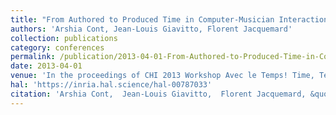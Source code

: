 ```yaml
---
title: "From Authored to Produced Time in Computer-Musician Interactions"
authors: 'Arshia Cont, Jean-Louis Giavitto, Florent Jacquemard'
collection: publications
category: conferences
permalink: /publication/2013-04-01-From-Authored-to-Produced-Time-in-Computer-Musician-Interactions
date: 2013-04-01
venue: 'In the proceedings of CHI 2013 Workshop Avec le Temps! Time, Tempo, and Turns in Human-Computer Interaction (ACM CHI)'
hal: 'https://inria.hal.science/hal-00787033'
citation: 'Arshia Cont,  Jean-Louis Giavitto,  Florent Jacquemard, &quot;From Authored to Produced Time in Computer-Musician Interactions&quot; In the proceedings of CHI 2013 Workshop on Avec le Temps! Time, Tempo, and Turns in Human-Computer Interaction (ACM CHI), 2013.'
---
```

